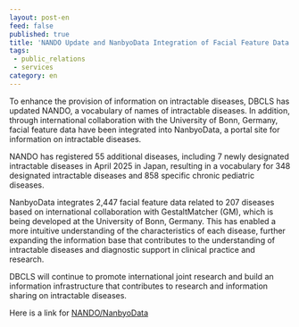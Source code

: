 ```yaml
---
layout: post-en
feed: false
published: true
title: 'NANDO Update and NanbyoData Integration of Facial Feature Data in Collaboration with the University of Bonn, Germany'
tags:
 - public_relations
 - services
category: en
---
```


To enhance the provision of information on intractable diseases, DBCLS has updated NANDO, a vocabulary of names of intractable diseases. In addition, through international collaboration with the University of Bonn, Germany, facial feature data have been integrated into NanbyoData, a portal site for information on intractable diseases.<br />

NANDO has registered 55 additional diseases, including 7 newly designated intractable diseases in April 2025 in Japan, resulting in a vocabulary for 348 designated intractable diseases and 858 specific chronic pediatric diseases.<br />

NanbyoData integrates 2,447 facial feature data related to 207 diseases based on international collaboration with GestaltMatcher (GM), which is being developed at the University of Bonn, Germany. This has enabled a more intuitive understanding of the characteristics of each disease, further expanding the information base that contributes to the understanding of intractable diseases and diagnostic support in clinical practice and research.<br />

DBCLS will continue to promote international joint research and build an information infrastructure that contributes to research and information sharing on intractable diseases.<br />

Here is a link for [NANDO/NanbyoData](https://nanbyodata.jp/?lang=en) <br />
